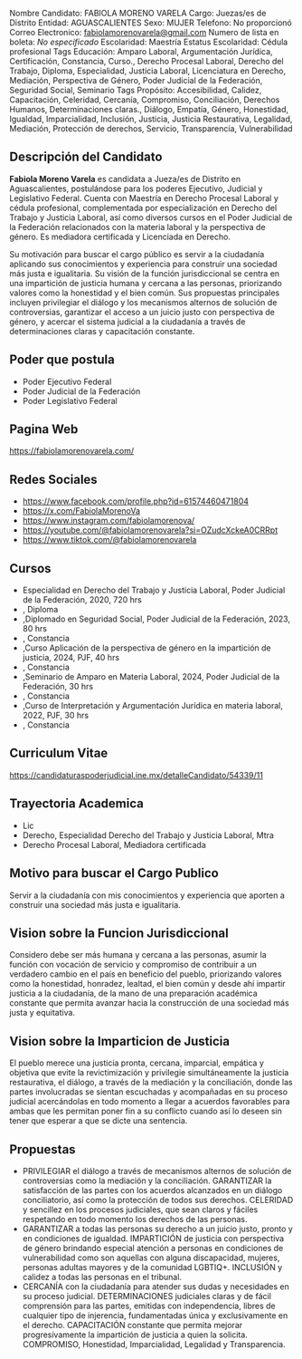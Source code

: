 Nombre Candidato: FABIOLA MORENO VARELA
Cargo: Juezas/es de Distrito
Entidad: AGUASCALIENTES
Sexo: MUJER
Telefono: No proporcionó
Correo Electronico: fabiolamorenovarela@gmail.com
Numero de lista en boleta: *No especificado*
Escolaridad: Maestría
Estatus Escolaridad: Cédula profesional
Tags Educación: Amparo Laboral, Argumentación Jurídica, Certificación, Constancia, Curso., Derecho Procesal Laboral, Derecho del Trabajo, Diploma, Especialidad, Justicia Laboral, Licenciatura en Derecho, Mediación, Perspectiva de Género, Poder Judicial de la Federación, Seguridad Social, Seminario
Tags Propósito: Accesibilidad, Calidez, Capacitación, Celeridad, Cercanía, Compromiso, Conciliación, Derechos Humanos, Determinaciones claras., Diálogo, Empatía, Género, Honestidad, Igualdad, Imparcialidad, Inclusión, Justicia, Justicia Restaurativa, Legalidad, Mediación, Protección de derechos, Servicio, Transparencia, Vulnerabilidad


## Descripción del Candidato 

**Fabiola Moreno Varela** es candidata a Jueza/es de Distrito en Aguascalientes, postulándose para los poderes Ejecutivo, Judicial y Legislativo Federal. Cuenta con Maestría en Derecho Procesal Laboral y cédula profesional, complementada por especialización en Derecho del Trabajo y Justicia Laboral, así como diversos cursos en el Poder Judicial de la Federación relacionados con la materia laboral y la perspectiva de género. Es mediadora certificada y Licenciada en Derecho.

Su motivación para buscar el cargo público es servir a la ciudadanía aplicando sus conocimientos y experiencia para construir una sociedad más justa e igualitaria. Su visión de la función jurisdiccional se centra en una impartición de justicia humana y cercana a las personas, priorizando valores como la honestidad y el bien común. Sus propuestas principales incluyen privilegiar el diálogo y los mecanismos alternos de solución de controversias, garantizar el acceso a un juicio justo con perspectiva de género, y acercar el sistema judicial a la ciudadanía a través de determinaciones claras y capacitación constante.


## Poder que postula

- Poder Ejecutivo Federal
- Poder Judicial de la Federación
- Poder Legislativo Federal


## Pagina Web

https://fabiolamorenovarela.com/


## Redes Sociales

- https://www.facebook.com/profile.php?id=61574460471804
- https://x.com/FabiolaMorenoVa
- https://www.instagram.com/fabiolamorenova/
- https://youtube.com/@fabiolamorenovarela?si=OZudcXckeA0CRRpt
- https://www.tiktok.com/@fabiolamorenovarela


## Cursos

- Especialidad en Derecho del Trabajo y Justicia Laboral, Poder Judicial de la Federación, 2020, 720 hrs
- , Diploma
- ,Diplomado en Seguridad Social, Poder Judicial de la Federación, 2023, 80 hrs
- , Constancia
- ,Curso Aplicación de la perspectiva de género en la impartición de justicia, 2024, PJF, 40 hrs
- , Constancia
- ,Seminario de Amparo en Materia Laboral, 2024, Poder Judicial de la Federación, 30 hrs
- , Constancia
- ,Curso de Interpretación y Argumentación Jurídica en materia laboral, 2022, PJF, 30 hrs
- , Constancia


## Curriculum Vitae

https://candidaturaspoderjudicial.ine.mx/detalleCandidato/54339/11


## Trayectoria Academica

- Lic
- Derecho, Especialidad Derecho del Trabajo y Justicia Laboral, Mtra
- Derecho Procesal Laboral, Mediadora certificada


## Motivo para buscar el Cargo Publico

Servir a la ciudadanía con mis conocimientos y experiencia que aporten a construir una sociedad más justa e igualitaria.


## Vision sobre la Funcion Jurisdiccional

Considero debe ser más humana y cercana a las personas, asumir la función con vocación de servicio y compromiso de contribuir a un verdadero cambio en el país en beneficio del pueblo, priorizando valores como la honestidad, honradez, lealtad, el bien común y desde ahí impartir justicia a la ciudadanía, de la mano de una preparación académica constante que permita avanzar hacia la construcción de una sociedad más justa y equitativa.


## Vision sobre la Imparticion de Justicia

El pueblo merece una justicia pronta, cercana, imparcial, empática y objetiva que evite la revictimización y privilegie simultáneamente la justicia restaurativa, el diálogo, a través de la mediación y la conciliación, donde las partes involucradas se sientan escuchadas y acompañadas en su proceso judicial acercándolas en todo momento a llegar a acuerdos favorables para ambas que les permitan poner fin a su conflicto cuando así lo deseen sin tener que esperar a que se dicte una sentencia.


## Propuestas

- PRIVILEGIAR el diálogo a través de mecanismos alternos de solución de controversias como la mediación y la conciliación. GARANTIZAR la satisfacción de las partes con los acuerdos alcanzados en un diálogo conciliatorio, así como la protección de todos sus derechos. CELERIDAD y sencillez en los procesos judiciales, que sean claros y fáciles respetando en todo momento los derechos de las personas.
- GARANTIZAR a todas las personas su derecho a un juicio justo, pronto y en condiciones de igualdad. IMPARTICIÓN de justicia con perspectiva de género brindando especial atención a personas en condiciones de vulnerabilidad como son aquellas con alguna discapacidad, mujeres, personas adultas mayores y de la comunidad LGBTIQ+. INCLUSIÓN y calidez a todas las personas en el tribunal.
- CERCANÍA con la ciudadanía para atender sus dudas y necesidades en su proceso judicial. DETERMINACIONES judiciales claras y de fácil comprensión para las partes, emitidas con independencia, libres de cualquier tipo de injerencia, fundamentadas única y exclusivamente en el derecho. CAPACITACIÓN constante que permita mejorar progresivamente la impartición de justicia a quien la solicita. COMPROMISO, Honestidad, Imparcialidad, Legalidad y Transparencia.

